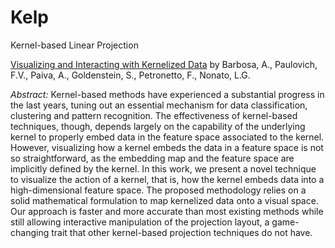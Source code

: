 # Kelp
Kernel-based Linear Projection

[Visualizing and Interacting with Kernelized Data](http://ieeexplore.ieee.org/stamp/stamp.jsp?tp=&arnumber=7180398) by Barbosa, A., Paulovich, F.V., Paiva, A., Goldenstein, S., Petronetto, F., Nonato, L.G.

*Abstract:*
Kernel-based methods have experienced a substantial progress in the last years, tuning out an essential mechanism for data classification, clustering and pattern recognition. The effectiveness of kernel-based techniques, though, depends largely on the capability of the underlying kernel to properly embed data in the feature space associated to the kernel. However, visualizing how a kernel embeds the data in a feature space is not so straightforward, as the embedding map and the feature space are implicitly defined by the kernel. In this work, we present a novel technique to visualize the action of a kernel, that is, how the kernel embeds data into a high-dimensional feature space. The proposed methodology relies on a solid mathematical formulation to map kernelized data onto a visual space. Our approach is faster and more accurate than most existing methods while still allowing interactive manipulation of the projection layout, a game-changing trait that other kernel-based projection techniques do not have.

